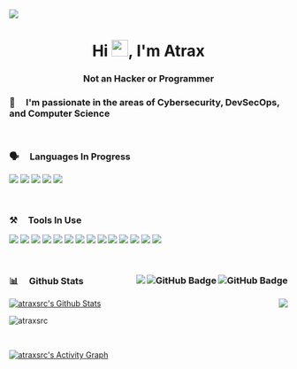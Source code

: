<h1 align="left">
  <a href="https://git.io/typing-svg">
    <img src="https://readme-typing-svg.herokuapp.com/?lines=Hey+%F0%9F%91%8B,I%27m+Atrax.....;Nice+to+see+you....!&size=25">
  </a>
</h1>

<h1 align="center">Hi <img src="https://c.tenor.com/_lBbIXqj4QIAAAAi/spider.gif"
    width="30px">, I'm Atrax</h1>
<h3 align="center">Not an Hacker or Programmer</h3>


### 🌱 &nbsp;&nbsp;&nbsp; I'm passionate in the areas of **Cybersecurity**, **DevSecOps**, and **Computer Science**


<br/>

<!-- ## GitHub stats :chart_with_upwards_trend: -->
<!-- https://github.com/anuraghazra/github-readme-stats -->
<!-- [![Top Langs](https://github-readme-stats.vercel.app/api/top-langs/?username=ernestang98&langs_count=3)](https://github.com/anuraghazra/github-readme-stats) -->
<!-- ![Anurag's GitHub stats](https://github-readme-stats.vercel.app/api?username=ernestang98&show_icons=true) -->
<!-- [![Top Langs](https://github-readme-stats.vercel.app/api/top-langs/?username=ernestang98&layout=compact)](https://github.com/anuraghazra/github-readme-stats) -->
<!-- ![Anurag's GitHub stats](https://github-readme-stats.vercel.app/api?username=ernestang98&hide=contribs&show_icons=true) -->

### 🗣️ &nbsp;&nbsp;&nbsp; Languages In Progress

![](https://img.icons8.com/color/64/python--v1.png) 
![](https://user-images.githubusercontent.com/92285717/187098032-ca440a44-eda7-4f57-976d-de6345c7705d.png)
![](https://img.icons8.com/color/64/c-programming.png)
![](https://img.icons8.com/color/64/html-5--v1.png)
![](https://img.icons8.com/color/64/javascript--v1.png)

<br/>

### ⚒️ &nbsp;&nbsp;&nbsp; Tools In Use

![](https://github.com/atraxsrc/bots/blob/main/icons8-kali-linux-80.png)
![](https://github.com/atraxsrc/bots/blob/main/icons8-debian-80.png)
![](https://github.com/atraxsrc/bots/blob/main/arch.png)
![](https://github.com/atraxsrc/bots/blob/main/icons8-github-80.png)
![](https://github.com/atraxsrc/bots/blob/main/icons8-old-vmware-logo-80.png)
![](https://img.icons8.com/color/64/android-studio--v3.png)
![](https://github.com/atraxsrc/bots/blob/main/Ghidra_Logo1.png)
![](https://cdn.icon-icons.com/icons2/2415/PNG/64/docker_plain_logo_icon_146554.png)
![](https://img.icons8.com/plasticine/64/bash.png)
![](https://img.icons8.com/color/64/powershell.png)
![](https://github.com/atraxsrc/bots/blob/main/sublime_text_alt_macos_bigsur_icon_189684.png)
![](https://github.com/atraxsrc/bots/blob/main/kali-metasploit-framework.png)
![](https://github.com/atraxsrc/bots/blob/main/icons8-azure-70.png)
![](https://github.com/atraxsrc/bots/blob/main/burp_suite_macos_bigsur_icon_190319.png)

<br/>

### 📊 &nbsp;&nbsp;&nbsp; Github Stats <img align="right" src="https://img.shields.io/github/stars/atraxsrc?label=Stars&style=social" alt="GitHub Badge"> <a href="https://github.com/atraxsrc?tab=followers"><img align="right" src="https://img.shields.io/github/followers/atraxsrc?label=Followers&style=social" alt="GitHub Badge"></a> <a href="https://github.com/atraxsrc">  <img align="right" src="https://komarev.com/ghpvc/?username=atraxsrc"></a>

<p>
  <img align="right"
    src="https://github-readme-stats.vercel.app/api/top-langs/?username=atraxsrc&langs_count=8&theme=react&bg_color=151515" />
</p>

<a href="https://github.com/atraxsrc"><img alt="atraxsrc's Github Stats"
    src="https://github-readme-stats.vercel.app/api?username=atraxsrc&show_icons=true&count_private=true&theme=react&bg_color=151515" /></a>

<p><img align="center" src="https://github-readme-streak-stats.herokuapp.com/?user=atraxsrc&theme=black-ice"
    alt="atraxsrc" /></p>

<br />

<a href="https://github.com/atraxsrc"><img alt="atraxsrc's Activity Graph"
    src="https://activity-graph.herokuapp.com/graph?username=atraxsrc&bg_color=0D1117&color=5BCDEC&line=5BCDEC&point=FFFFFF&hide_border=true" /></a>
